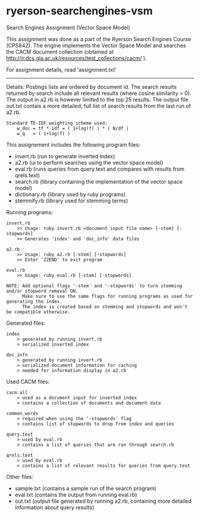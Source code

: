 ryerson-searchengines-vsm
=========================

Search Engines Assignment (Vector Space Model)

This assignment was done as a part of the Ryerson Search Engines Course (CPS842). 
The engine implements the Vector Space Model and searches the CACM document collection (obtained at http://ir.dcs.gla.ac.uk/resources/test_collections/cacm/ ).

For assignment details, read 'assignment.txt'

---------------------------------------------------

Details:
    Postings lists are ordered by document id.
    The search results returned by search include all relevant results (where cosine similarity > 0).
    The output in a2.rb is however limited to the top 25 results.
    The output file out.txt contais a more detailed, full list of search results from the last run of a2.rb.
    
    Standard TD-IDF weighting scheme used:
        w_doc = tf * idf = ( 1+log(f) ) * ( N/df )
        w_q   = ( 1+log(f) )
        


This assignement includes the following program files:

 - invert.rb        (run to generate inverted index)
 - a2.rb            (ui to perform searches using the vector space model)
 - eval.rb          (runs queries from query.text and compares with results from qrels.text)
 - search.rb        (library containing the implementation of the vector space model)
 - dictionary.rb    (library used by ruby programs)
 - stemmify.rb      (library used for stemming terms)
 
 
Running programs:

    invert.rb
        >> Usage: ruby invert.rb <document input file name> [-stem] [-stopwords]
        >> Generates 'index' and 'doc_info' data files

    a2.rb
        >> Usage: ruby a2.rb [-stem] [-stopwords]
        >> Enter 'ZZEND' to exit program
        
    eval.rb
        >> Usage: ruby eval.rb [-stem] [-stopwords]
        
    NOTE: Add optional flags '-stem' and '-stopwords' to turn stemming and/or stopword removal ON.
          Make sure to use the same flags for running programs as used for generating the index.
          The index is created based on stemming and stopwords and won't be compatible otherwise.

Generated files:
 
    index
        > generated by running invert.rb        
        > serialized inverted index
        
    doc_info
        > generated by running invert.rb 
        > serialized document information for caching
        > needed for information display in a2.rb
        
 
Used CACM files: 

    cacm.all
        > used as a document input for inverted index
        > contains a collection of documents and document data
        
    common_words
        > required when using the '-stopwords' flag
        > contains list of stopwords to drop from index and queries
        
    query.text
        > used by eval.rb
        > contains a list of queries that are ran through search.rb
        
    qrels.text
        > used by eval.rb
        > contains a list of relevant results for queries from query.text
        
        
Other files:
 - sample.txt   (contains a sample run of the search program)      
 - eval.txt     (contains the output from running eval.rb)
 - out.txt      (output file generated by running a2.rb, containing more detailed information about query results)
 
